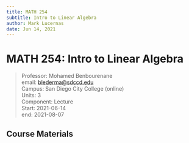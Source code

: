 ```yaml
---
title: MATH 254
subtitle: Intro to Linear Algebra
author: Mark Lucernas
date: Jun 14, 2021
---
```



# MATH 254: Intro to Linear Algebra
> Professor: Mohamed Benbourenane<br>
> email: blederma@sdccd.edu<br>
> Campus: San Diego City College (online)<br>
> Units: 3<br>
> Component: Lecture<br>
> Start: 2021-06-14<br>
> end: 2021-08-07<br>

## Course Materials

